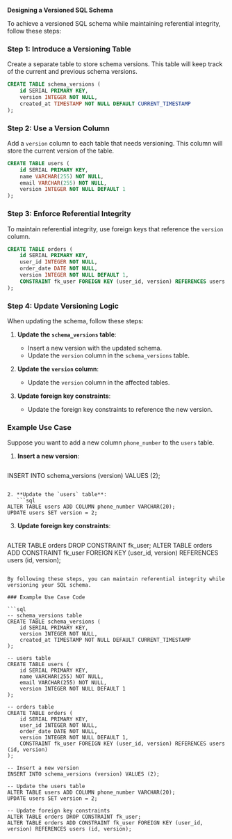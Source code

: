 **Designing a Versioned SQL Schema**

To achieve a versioned SQL schema while maintaining referential integrity, follow these steps:

### Step 1: **Introduce a Versioning Table**

Create a separate table to store schema versions. This table will keep track of the current and previous schema versions.

```sql
CREATE TABLE schema_versions (
    id SERIAL PRIMARY KEY,
    version INTEGER NOT NULL,
    created_at TIMESTAMP NOT NULL DEFAULT CURRENT_TIMESTAMP
);
```

### Step 2: **Use a Version Column**

Add a `version` column to each table that needs versioning. This column will store the current version of the table.

```sql
CREATE TABLE users (
    id SERIAL PRIMARY KEY,
    name VARCHAR(255) NOT NULL,
    email VARCHAR(255) NOT NULL,
    version INTEGER NOT NULL DEFAULT 1
);
```

### Step 3: **Enforce Referential Integrity**

To maintain referential integrity, use foreign keys that reference the `version` column.

```sql
CREATE TABLE orders (
    id SERIAL PRIMARY KEY,
    user_id INTEGER NOT NULL,
    order_date DATE NOT NULL,
    version INTEGER NOT NULL DEFAULT 1,
    CONSTRAINT fk_user FOREIGN KEY (user_id, version) REFERENCES users (id, version)
);
```

### Step 4: **Update Versioning Logic**

When updating the schema, follow these steps:

1. **Update the `schema_versions` table**:
   - Insert a new version with the updated schema.
   - Update the `version` column in the `schema_versions` table.

2. **Update the `version` column**:
   - Update the `version` column in the affected tables.

3. **Update foreign key constraints**:
   - Update the foreign key constraints to reference the new version.

### Example Use Case

Suppose you want to add a new column `phone_number` to the `users` table.

1. **Insert a new version**:
   ```sql
INSERT INTO schema_versions (version) VALUES (2);
```

2. **Update the `users` table**:
   ```sql
ALTER TABLE users ADD COLUMN phone_number VARCHAR(20);
UPDATE users SET version = 2;
```

3. **Update foreign key constraints**:
   ```sql
ALTER TABLE orders DROP CONSTRAINT fk_user;
ALTER TABLE orders ADD CONSTRAINT fk_user FOREIGN KEY (user_id, version) REFERENCES users (id, version);
```

By following these steps, you can maintain referential integrity while versioning your SQL schema.

### Example Use Case Code

```sql
-- schema_versions table
CREATE TABLE schema_versions (
    id SERIAL PRIMARY KEY,
    version INTEGER NOT NULL,
    created_at TIMESTAMP NOT NULL DEFAULT CURRENT_TIMESTAMP
);

-- users table
CREATE TABLE users (
    id SERIAL PRIMARY KEY,
    name VARCHAR(255) NOT NULL,
    email VARCHAR(255) NOT NULL,
    version INTEGER NOT NULL DEFAULT 1
);

-- orders table
CREATE TABLE orders (
    id SERIAL PRIMARY KEY,
    user_id INTEGER NOT NULL,
    order_date DATE NOT NULL,
    version INTEGER NOT NULL DEFAULT 1,
    CONSTRAINT fk_user FOREIGN KEY (user_id, version) REFERENCES users (id, version)
);

-- Insert a new version
INSERT INTO schema_versions (version) VALUES (2);

-- Update the users table
ALTER TABLE users ADD COLUMN phone_number VARCHAR(20);
UPDATE users SET version = 2;

-- Update foreign key constraints
ALTER TABLE orders DROP CONSTRAINT fk_user;
ALTER TABLE orders ADD CONSTRAINT fk_user FOREIGN KEY (user_id, version) REFERENCES users (id, version);
```